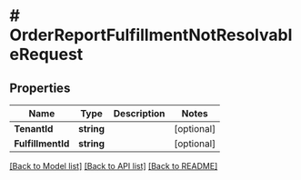 # # OrderReportFulfillmentNotResolvableRequest


## Properties 


Name | Type | Description | Notes
------------ | ------------- | ------------- | -------------
**TenantId**| **string** |   | [optional]
**FulfillmentId**| **string** |   | [optional]


[[Back to Model list]](../../README.md#models) [[Back to API list]](../../README.md#endpoints) [[Back to README]](../../README.md)

